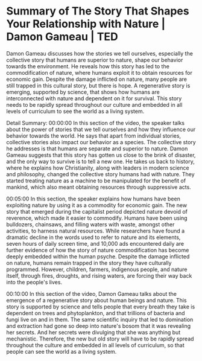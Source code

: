 # Summary of The Story That Shapes Your Relationship with Nature | Damon Gameau | TED

Damon Gameau discusses how the stories we tell ourselves, especially the collective story that humans are superior to nature, shape our behavior towards the environment. He reveals how this story has led to the commodification of nature, where humans exploit it to obtain resources for economic gain. Despite the damage inflicted on nature, many people are still trapped in this cultural story, but there is hope. A regenerative story is emerging, supported by science, that shows how humans are interconnected with nature and dependent on it for survival. This story needs to be rapidly spread throughout our culture and embedded in all levels of curriculum to see the world as a living system.

Detail Summary: 
00:00:00
In this section of the video, the speaker talks about the power of stories that we tell ourselves and how they influence our behavior towards the world. He says that apart from individual stories, collective stories also impact our behavior as a species. The collective story he addresses is that humans are separate and superior to nature. Damon Gameau suggests that this story has gotten us close to the brink of disaster, and the only way to survive is to tell a new one. He takes us back to history, where he explains how Christianity, along with leaders in modern science and philosophy, changed the collective story humans had with nature. They started treating nature as a machine to be manipulated for the benefit of mankind, which also meant obtaining resources through suppressive acts.

00:05:00
In this section, the speaker explains how humans have been exploiting nature by using it as a commodity for economic gain. The new story that emerged during the capitalist period depicted nature devoid of reverence, which made it easier to commodify. Humans have been using bulldozers, chainsaws, and filling waters with waste, amongst other activities, to harness natural resources. While researchers have found a dramatic decline in the words used to refer to nature and its elements, seven hours of daily screen time, and 10,000 ads encountered daily are further evidence of how the story of nature commodification has become deeply embedded within the human psyche. Despite the damage inflicted on nature, humans remain trapped in the story they have culturally programmed. However, children, farmers, indigenous people, and nature itself, through fires, droughts, and rising waters, are forcing their way back into the people's lives.

00:10:00
In this section of the video, Damon Gameau talks about the emergence of a regenerative story about human beings and nature. This story is supported by science and tells people that every breath they take is dependent on trees and phytoplankton, and that trillions of bacteria and fungi live on and in them. The same scientific inquiry that led to domination and extraction had gone so deep into nature's bosom that it was revealing her secrets. And her secrets were divulging that she was anything but mechanistic. Therefore, the new but old story will have to be rapidly spread throughout the culture and embedded in all levels of curriculum, so that people can see the world as a living system.

